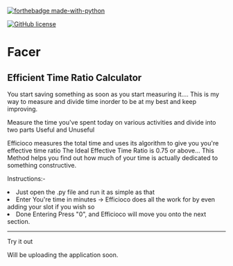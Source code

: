[![forthebadge made-with-python](http://ForTheBadge.com/images/badges/made-with-python.svg)](https://www.python.org/) 

[![GitHub license](https://img.shields.io/github/license/Naereen/StrapDown.js.svg)](https://github.com/Naereen/StrapDown.js/blob/master/LICENSE)


<h1>         Facer </h1>
<h2> Efficient Time Ratio Calculator </h2>

You start saving something as soon as you start measuring it....
This is my way to measure and divide time inorder to be at my best and keep improving.

Measure the time you've spent today on various activities and divide into two parts
Useful and Unuseful

Efficioco measures the total time and uses its algorithm to give you you're effective time ratio
The Ideal Effective Time Ratio is 0.75 or above...
This Method helps you find out how much of your time is actually dedicated to something constructive.


Instructions:- 
  <li>Just open the .py file and run it as simple as that </li>
<li>Enter You're time in minutes -> Efficioco does all the work for by even adding your slot if you wish so </li>
  <li>Done Entering Press "0", and Efficioco will move you onto the next section. </li>




<hr>Try it out

Will be uploading the application soon. </hr>

